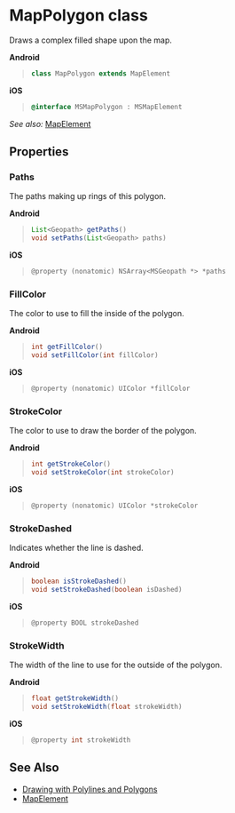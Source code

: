 
# MapPolygon class

Draws a complex filled shape upon the map.

**Android**

>```java
> class MapPolygon extends MapElement
>```

**iOS**

>```objectivec
> @interface MSMapPolygon : MSMapElement
>```

_See also:_ [MapElement](mapelement-class.md)


## Properties

### Paths

The paths making up rings of this polygon.

**Android**

>```java
> List<Geopath> getPaths()
> void setPaths(List<Geopath> paths)
>```

**iOS**

>```objectivec
> @property (nonatomic) NSArray<MSGeopath *> *paths
>```


### FillColor

The color to use to fill the inside of the polygon.

**Android**

>```java
> int getFillColor()
> void setFillColor(int fillColor)
>```

**iOS**

>```objectivec
> @property (nonatomic) UIColor *fillColor
>```


### StrokeColor

The color to use to draw the border of the polygon.

**Android**

>```java
> int getStrokeColor() 
> void setStrokeColor(int strokeColor)
>```

**iOS**

>```objectivec
> @property (nonatomic) UIColor *strokeColor
>```  

### StrokeDashed

Indicates whether the line is dashed.

**Android**

>```java
> boolean isStrokeDashed()
> void setStrokeDashed(boolean isDashed)
>```

**iOS**

>```objectivec
> @property BOOL strokeDashed
>```

### StrokeWidth

The width of the line to use for the outside of the polygon.

**Android**

>```java
> float getStrokeWidth()
> void setStrokeWidth(float strokeWidth)
>```

**iOS**

>```objectivec
> @property int strokeWidth
>```

## See Also

* [Drawing with Polylines and Polygons](../map-control-concepts/map-polylines-and-polygons.md)
* [MapElement](mapelement-class.md)
